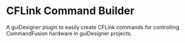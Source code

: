 # CFLink Command Builder
A guiDesigner plugin to easily create CFLink commands for controlling CommandFusion hardware in guiDesigner projects.